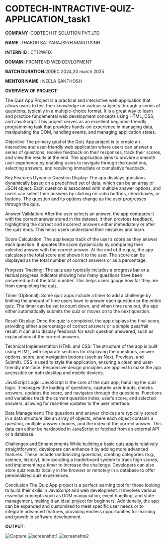 # CODTECH-INTRACTIVE-QUIZ-APPLICATION_task1

**COMPANY** :CODTECH IT SOLUTION PVT.LTD

**NAME**  :THAKOR SATYARAJSINH MARUTSINH

**INTERN ID** : CT12WFIX

**DOMAIN**: FRONTEND WEB DEVLOPMENT

**BATCH DURATION**:20DEC 2024,20 march 2025

**MENTOR NAME** : NEELA SANTHOSH

**OVERVIEW OF PROJECT**:

The Quiz App Project is a practical and interactive web application that allows users to test their knowledge on various subjects through a series of questions, typically in a multiple-choice format. It is a great way to learn and practice fundamental web development concepts using HTML, CSS, and JavaScript. This project serves as an excellent beginner-friendly programming task that provides hands-on experience in managing data, manipulating the DOM, handling events, and managing application states.

Objective
The primary goal of the Quiz App project is to create an interactive and user-friendly web application where users can answer a series of questions, receive feedback on their responses, track their scores, and view the results at the end. The application aims to provide a smooth user experience by enabling users to navigate through the questions, selecting answers, and receiving immediate or cumulative feedback.

Key Features
Dynamic Question Display: The app displays questions dynamically based on a predefined set of data, which can be an array or JSON object. Each question is associated with multiple answer options, and users can select their answers by clicking on radio buttons, checkboxes, or buttons. The question and its options change as the user progresses through the quiz.

Answer Validation: After the user selects an answer, the app compares it with the correct answer stored in the dataset. It then provides feedback, highlighting the correct and incorrect answers either immediately or after the quiz ends. This helps users understand their mistakes and learn.

Score Calculation: The app keeps track of the user’s score as they answer each question. It updates the score dynamically by comparing their selected answer with the correct answer. At the end of the quiz, the app calculates the total score and shows it to the user. The score can be displayed as the total number of correct answers or as a percentage.

Progress Tracking: The quiz app typically includes a progress bar or a textual progress indicator showing how many questions have been answered out of the total number. This helps users gauge how far they are from completing the quiz.

Timer (Optional): Some quiz apps include a timer to add a challenge by limiting the amount of time users have to answer each question or the entire quiz. The timer can be set to count down, and when time runs out, the app either automatically submits the quiz or moves on to the next question.

Result Display: Once the quiz is completed, the app displays the final score, providing either a percentage of correct answers or a simple pass/fail result. It can also display feedback for each question answered, such as explanations of the correct answers.

Technical Implementation
HTML and CSS: The structure of the app is built using HTML, with separate sections for displaying the questions, answer options, score, and navigation buttons (such as Next, Previous, and Submit). CSS is used to style the application, ensuring a clean and user-friendly interface. Responsive design principles are applied to make the app accessible on both desktop and mobile devices.

JavaScript Logic: JavaScript is the core of the quiz app, handling the quiz logic. It manages the loading of questions, captures user inputs, checks answers, updates the score, and navigates through the questions. Functions and variables track the current question index, user’s score, and selected answers, allowing for real-time updates to the user interface.

Data Management: The questions and answer choices are typically stored in a data structure like an array of objects, where each object contains a question, multiple answer choices, and the index of the correct answer. This data can either be hardcoded in JavaScript or fetched from an external API or a database.

Challenges and Enhancements
While building a basic quiz app is relatively straightforward, developers can enhance it by adding more advanced features. These include randomizing questions, creating categories (e.g., science, history), incorporating a leaderboard system to track high scores, and implementing a timer to increase the challenge. Developers can also store quiz results locally in the browser or remotely in a database to offer personalized quiz experiences.


Conclusion
The Quiz App project is a perfect learning tool for those looking to build their skills in JavaScript and web development. It involves various essential concepts such as DOM manipulation, event handling, and state management, making it an ideal project for beginners. Additionally, the app can be expanded and customized to meet specific user needs or to integrate advanced features, providing endless opportunities for learning and growth in software development.

**OUTPUT**:


![Capture](https://github.com/user-attachments/assets/95d1a4dd-6aa8-4666-9b1d-ef1035f6f304)
![screenshot1](https://github.com/user-attachments/assets/d8812b1f-a386-4a64-897d-ebc143b3138c)
![screenshts2](https://github.com/user-attachments/assets/c7f08905-78d9-47d1-8e4c-633fcdafcb45)
